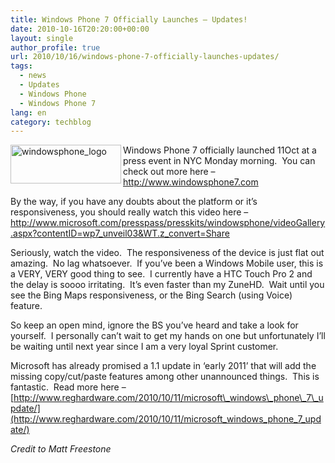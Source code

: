 ```yaml
---
title: Windows Phone 7 Officially Launches – Updates!
date: 2010-10-16T20:20:00+00:00
layout: single
author_profile: true
url: 2010/10/16/windows-phone-7-officially-launches-updates/
tags:
  - news
  - Updates
  - Windows Phone
  - Windows Phone 7
lang: en
category: techblog
---
```

<a href="http://www.windowsphone7.com/" target="_blank"><img title="windowsphone_logo" border="0" alt="windowsphone_logo" align="left" src="http://lh3.ggpht.com/_vaUVXcmC3OI/TLoCBMRojwI/AAAAAAAACqw/1heUsofqf9o/windowsphone_logo%5B5%5D.png?imgmax=800" width="177" height="62" /></a>Windows Phone 7 officially launched 11Oct at a press event in NYC Monday morning.  You can check out more here – <a href="http://www.windowsphone7.com/" target="_blank">http://www.windowsphone7.com</a>

By the way, if you have any doubts about the platform or it’s responsiveness, you should really watch this video here &#8211; <a href="http://www.microsoft.com/presspass/presskits/windowsphone/videoGallery.aspx?contentID=wp7_unveil03&#038;WT.z_convert=Share" target="_blank">http://www.microsoft.com/presspass/presskits/windowsphone/videoGallery.aspx?contentID=wp7_unveil03&WT.z_convert=Share</a>

Seriously, watch the video.  The responsiveness of the device is just flat out amazing.  No lag whatsoever.  If you’ve been a Windows Mobile user, this is a VERY, VERY good thing to see.  I currently have a HTC Touch Pro 2 and the delay is soooo irritating.  It’s even faster than my ZuneHD.  Wait until you see the Bing Maps responsiveness, or the Bing Search (using Voice) feature.

So keep an open mind, ignore the BS you’ve heard and take a look for yourself.  I personally can’t wait to get my hands on one but unfortunately I’ll be waiting until next year since I am a very loyal Sprint customer.

Microsoft has already promised a 1.1 update in ‘early 2011’ that will add the missing copy/cut/paste features among other unannounced things.  This is fantastic.  Read more here &#8211;[http://www.reghardware.com/2010/10/11/microsoft\_windows\_phone\_7\_update/](http://www.reghardware.com/2010/10/11/microsoft_windows_phone_7_update/)

_Credit to Matt Freestone_